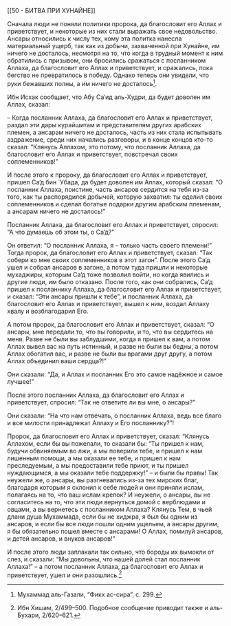 [[50 - БИТВА ПРИ ХУНАЙНЕ]]

Сначала люди не поняли политики пророка, да благословит его Аллах и приветствует, и некоторые из них стали выражать свое недовольство. Ансары относились к числу тех, кому эта политка нанесла материальный ущерб, так как из добычи, захваченной при Хунайне, им ничего не досталось, несмотря на то, что когда в трудный момент к ним обратились с призывом, они бросились сражаться с посланником Аллаха, да благословит его Аллах и приветствует, и сражались, пока бегство не превратилось в победу. Однако теперь они увидели, что руки бежавших полны, а им ничего не досталось[^1].

Ибн Исхак сообщает, что Абу Са‘ид аль-Худри, да будет доволен им Аллах, сказал:

– Когда посланник Аллаха, да благословит его Аллах и приветствует, раздал эти дары курайшитам и представителям других арабских племен, а ансарам ничего не досталось, часть из них стала испытывать аздражение, среди них начались разговоры, и в конце концов кто-то сказал: “Клянусь Аллахом, это потому, что посланник Аллаха, да благословит его Аллах и приветствует, повстречал своих соплеменников!”

И после этого к пророку, да благословит его Аллах и приветствует, пришел Са‘д бин `Убада, да будет доволен им Аллах, который сказал: “О посланник Аллаха, поистине, часть ансаров сердится на тебя из-за того, как ты распорядился добычей, которую захватил: ты оделил своих соплеменников и сделал богатые подарки другим арабским племенам, а ансарам ничего не досталось!” 

Посланник Аллаха, да благословит его Аллах и приветствует, спросил: “А что думаешь об этом ты, о Са‘д?”

Он ответил: “О посланник Аллаха, я – только часть своего племени!” Тогда пророк, да благословит его Аллах и приветствует, сказал: “Так собери ко мне своих соплеменников в этот загон”. После этого Са‘д ушел и собрал ансаров в загоне, а потом туда пришли и некоторые мухаджиры, которым Са‘д тоже позволил войти, но когда явились и другие люди, им было отказано. После того, как они собрались, Са‘д пришел к посланнику Аллаха, да благословит его Аллах и приветствует, и сказал: “Эти ансары пришли к тебе”, и посланник Аллаха, да благословит его Аллах и приветствует, вышел к ним, воздал Аллаху хвалу и возблагодарил Его.

А потом пророк, да благословит его Аллах и приветствует, сказал: “О ансары, мне передали то, что вы говорили, и то, что вы сердитесь на меня. Разве не были вы заблудшими, когда я пришел к вам, а потом Аллах вывел вас на путь истинный, и разве не были вы бедны, а потом Аллах обогатил вас, и разве не были вы врагами друг другу, а потом Аллах объединил ваши сердца?!”

Они сказали: “Да, и Аллах и посланник Его это самое надёжное и самое лучшее!”

После этого посланник Аллаха, да благословит его Аллах и приветствует, спросил: “Так не ответите ли вы мне, о ансары?”

Они сказали: “На что нам отвечать, о посланник Аллаха, ведь все благо и все милости принадлежат Аллаху и Его посланнику?”! 

Пророк, да благословит его Аллах и приветствует, сказал: “Клянусь Аллахом, если бы вы пожелали, то сказали бы: “Ты пришел к нам, будучи обвиняемым во лжи, а мы поверили тебе, и пришел к нам лишенным помощи, а мы оказали ее тебе, и пришел к нам преследуемым, а мы предоставили тебе приют, и ты пришел нуждающимся, а мы оказали тебе поддержку!” – и были бы правы! Так неужели же, о ансары, вы разгневались из-за тех мирских благ, благодаря которым я склонил к себе людей и они приняли ислам, полагаясь на то, что ваш ислам крепок? И неужели, о ансары, вы не согласитесь на то, что эти люди вернуться домой с верблюдами и овцами, а вы вернетесь с посланником Аллаха? Клянусь Тем, в чьей длани душа Мухаммада, если бы не хиджра, я был бы одним из ансаров, и если бы все люди пошли одним ущельем, а ансары другим, я бы обязательно пошел вместе с ансарами! О Аллах, помилуй ансаров, и детей ансаров, и внуков ансаров!”

И после этого люди заплакали так сильно, что бороды их вымокли от слез, и сказали: “Мы довольны, что нашей долей стал посланник Аллаха!” – а потом посланник Аллаха, да благословит его Аллах и приветствует, ушел и они разошлись.[^2]

[^1]: Мухаммад аль-Газали, “Фикх ас-сира”, с. 299.

[^2]: Ибн Хишам, 2/499–500. Подобное сообщение приводит также и аль-Бухари, 2/620–621.

